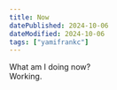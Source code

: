 ```yaml
---
title: Now
datePublished: 2024-10-06
dateModified: 2024-10-06
tags: ["yamifrankc"]
---
```


What am I doing now?  
Working.